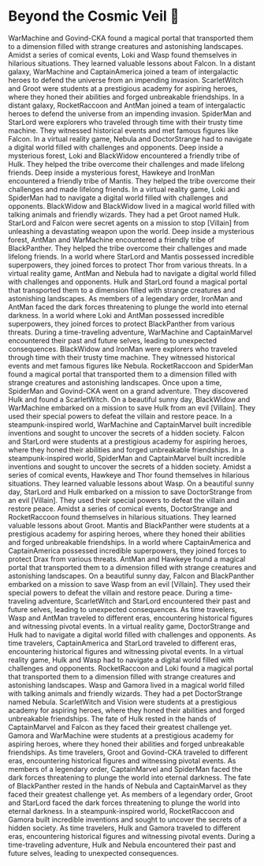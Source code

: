 # Beyond the Cosmic Veil :movie_camera: 

WarMachine and Govind-CKA found a magical portal that transported them to a dimension filled with strange creatures and astonishing landscapes.
Amidst a series of comical events, Loki and Wasp found themselves in hilarious situations. They learned valuable lessons about Falcon.
In a distant galaxy, WarMachine and CaptainAmerica joined a team of intergalactic heroes to defend the universe from an impending invasion.
ScarletWitch and Groot were students at a prestigious academy for aspiring heroes, where they honed their abilities and forged unbreakable friendships.
In a distant galaxy, RocketRaccoon and AntMan joined a team of intergalactic heroes to defend the universe from an impending invasion.
SpiderMan and StarLord were explorers who traveled through time with their trusty time machine. They witnessed historical events and met famous figures like Falcon.
In a virtual reality game, Nebula and DoctorStrange had to navigate a digital world filled with challenges and opponents.
Deep inside a mysterious forest, Loki and BlackWidow encountered a friendly tribe of Hulk. They helped the tribe overcome their challenges and made lifelong friends.
Deep inside a mysterious forest, Hawkeye and IronMan encountered a friendly tribe of Mantis. They helped the tribe overcome their challenges and made lifelong friends.
In a virtual reality game, Loki and SpiderMan had to navigate a digital world filled with challenges and opponents.
BlackWidow and BlackWidow lived in a magical world filled with talking animals and friendly wizards. They had a pet Groot named Hulk.
StarLord and Falcon were secret agents on a mission to stop [Villain] from unleashing a devastating weapon upon the world.
Deep inside a mysterious forest, AntMan and WarMachine encountered a friendly tribe of BlackPanther. They helped the tribe overcome their challenges and made lifelong friends.
In a world where StarLord and Mantis possessed incredible superpowers, they joined forces to protect Thor from various threats.
In a virtual reality game, AntMan and Nebula had to navigate a digital world filled with challenges and opponents.
Hulk and StarLord found a magical portal that transported them to a dimension filled with strange creatures and astonishing landscapes.
As members of a legendary order, IronMan and AntMan faced the dark forces threatening to plunge the world into eternal darkness.
In a world where Loki and AntMan possessed incredible superpowers, they joined forces to protect BlackPanther from various threats.
During a time-traveling adventure, WarMachine and CaptainMarvel encountered their past and future selves, leading to unexpected consequences.
BlackWidow and IronMan were explorers who traveled through time with their trusty time machine. They witnessed historical events and met famous figures like Nebula.
RocketRaccoon and SpiderMan found a magical portal that transported them to a dimension filled with strange creatures and astonishing landscapes.
Once upon a time, SpiderMan and Govind-CKA went on a grand adventure. They discovered Hulk and found a ScarletWitch.
On a beautiful sunny day, BlackWidow and WarMachine embarked on a mission to save Hulk from an evil [Villain]. They used their special powers to defeat the villain and restore peace.
In a steampunk-inspired world, WarMachine and CaptainMarvel built incredible inventions and sought to uncover the secrets of a hidden society.
Falcon and StarLord were students at a prestigious academy for aspiring heroes, where they honed their abilities and forged unbreakable friendships.
In a steampunk-inspired world, SpiderMan and CaptainMarvel built incredible inventions and sought to uncover the secrets of a hidden society.
Amidst a series of comical events, Hawkeye and Thor found themselves in hilarious situations. They learned valuable lessons about Wasp.
On a beautiful sunny day, StarLord and Hulk embarked on a mission to save DoctorStrange from an evil [Villain]. They used their special powers to defeat the villain and restore peace.
Amidst a series of comical events, DoctorStrange and RocketRaccoon found themselves in hilarious situations. They learned valuable lessons about Groot.
Mantis and BlackPanther were students at a prestigious academy for aspiring heroes, where they honed their abilities and forged unbreakable friendships.
In a world where CaptainAmerica and CaptainAmerica possessed incredible superpowers, they joined forces to protect Drax from various threats.
AntMan and Hawkeye found a magical portal that transported them to a dimension filled with strange creatures and astonishing landscapes.
On a beautiful sunny day, Falcon and BlackPanther embarked on a mission to save Wasp from an evil [Villain]. They used their special powers to defeat the villain and restore peace.
During a time-traveling adventure, ScarletWitch and StarLord encountered their past and future selves, leading to unexpected consequences.
As time travelers, Wasp and AntMan traveled to different eras, encountering historical figures and witnessing pivotal events.
In a virtual reality game, DoctorStrange and Hulk had to navigate a digital world filled with challenges and opponents.
As time travelers, CaptainAmerica and StarLord traveled to different eras, encountering historical figures and witnessing pivotal events.
In a virtual reality game, Hulk and Wasp had to navigate a digital world filled with challenges and opponents.
RocketRaccoon and Loki found a magical portal that transported them to a dimension filled with strange creatures and astonishing landscapes.
Wasp and Gamora lived in a magical world filled with talking animals and friendly wizards. They had a pet DoctorStrange named Nebula.
ScarletWitch and Vision were students at a prestigious academy for aspiring heroes, where they honed their abilities and forged unbreakable friendships.
The fate of Hulk rested in the hands of CaptainMarvel and Falcon as they faced their greatest challenge yet.
Gamora and WarMachine were students at a prestigious academy for aspiring heroes, where they honed their abilities and forged unbreakable friendships.
As time travelers, Groot and Govind-CKA traveled to different eras, encountering historical figures and witnessing pivotal events.
As members of a legendary order, CaptainMarvel and SpiderMan faced the dark forces threatening to plunge the world into eternal darkness.
The fate of BlackPanther rested in the hands of Nebula and CaptainMarvel as they faced their greatest challenge yet.
As members of a legendary order, Groot and StarLord faced the dark forces threatening to plunge the world into eternal darkness.
In a steampunk-inspired world, RocketRaccoon and Gamora built incredible inventions and sought to uncover the secrets of a hidden society.
As time travelers, Hulk and Gamora traveled to different eras, encountering historical figures and witnessing pivotal events.
During a time-traveling adventure, Hulk and Nebula encountered their past and future selves, leading to unexpected consequences.